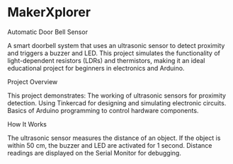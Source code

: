 # MakerXplorer
Automatic Door Bell Sensor

A smart doorbell system that uses an ultrasonic sensor to detect proximity and triggers a buzzer and LED. This project simulates the functionality of light-dependent resistors (LDRs) and thermistors, making it an ideal educational project for beginners in electronics and Arduino.

Project Overview 

This project demonstrates:
The working of ultrasonic sensors for proximity detection.
Using Tinkercad for designing and simulating electronic circuits.
Basics of Arduino programming to control hardware components.

How It Works

The ultrasonic sensor measures the distance of an object.
If the object is within 50 cm, the buzzer and LED are activated for 1 second.
Distance readings are displayed on the Serial Monitor for debugging.
